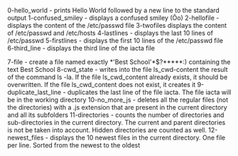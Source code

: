 0-hello_world - prints Hello World followed by a new line to the standard output
1-confused_smiley - displays a confused smiley (Ôo)
2-hellofile - displays the content of the /etc/passwd file
3-twofiles displays the content of /etc/passwd and /etc/hosts
4-lastlines - displays the last 10 lines of /etc/passwd
5-firstlines - displays the first 10 lines of the /etc/passwd file
6-third_line - displays the third line of the iacta file

7-file - create a file named exactly \*\'Best School\'\*$\?\*\*\*\*\*:) containing the text Best School
8-cwd_state - writes into the file ls_cwd-content the result of the command ls -la. If the file ls_cwd_content already exists, it should be overwritten. If the file ls_cwd_content does not exist, it creates it
9-duplicate_last_line - duplicates the last line of the file iacta. The file iacta will be in the working directory
10-no_more_js - deletes all the regular files (not the directories) with a .js extension that are present in the current directory and all its subfolders
11-directories - counts the number of directories and sub-directories in the current directory. The current and parent directories is not be taken into account. Hidden directories are counted as well.
12-newest_files - displays the 10 newest files in the current directory. One file per line. Sorted from the newest to the oldest
